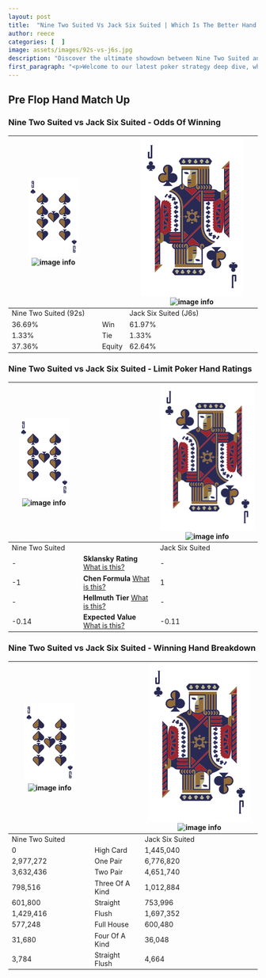 ```yaml
---
layout: post
title:  "Nine Two Suited Vs Jack Six Suited | Which Is The Better Hand In Poker? A Complete Guide"
author: reece
categories: [  ]
image: assets/images/92s-vs-j6s.jpg
description: "Discover the ultimate showdown between Nine Two Suited and Jack Six Suited in poker! Uncover the odds, strategies, and scenarios where one hand triumphs over the other. Get ready to up your poker game with this thrilling analysis."
first_paragraph: "<p>Welcome to our latest poker strategy deep dive, where we're pitting two distinct hands against each other in a high-stakes showdown: Nine Two Suited vs Jack Six Suited.</p><p>In the dynamic world of poker, every decision counts, and knowing which hand holds the upper hand is key to your success at the table.</p><p>In this article, we'll dissect these two hands, explore the scenarios where one dominates the other, and equip you with the knowledge to make strategic choices that can tip the odds in your favor.</p><p>Get ready to unravel the intriguing dynamics of these poker hands and elevate your game to new heights.</p>"
---
```




[comment]: # (sp0)

## Pre Flop Hand Match Up

<div class="table hand-ratings" markdown="1"> 



### Nine Two Suited vs Jack Six Suited - Odds Of Winning


    
| ![image info](assets/images/hand1/9.png) ![image info](assets/images/hand1/2s.png) |  | ![image info](assets/images/hand2/J.png) ![image info](assets/images/hand2/6s.png) |
| -------- | -------- | -------- |
| Nine Two Suited (92s) |  | Jack Six Suited (J6s) |
| 36.69% | Win | 61.97% |
| 1.33% | Tie | 1.33% |
| 37.36% | Equity | 62.64% |




[comment]: # (sp1)



### Nine Two Suited vs Jack Six Suited - Limit Poker Hand Ratings


    
| ![image info](assets/images/hand1/9.png) ![image info](assets/images/hand1/2s.png) |  | ![image info](assets/images/hand2/J.png) ![image info](assets/images/hand2/6s.png) |
| -------- | -------- | -------- |
| Nine Two Suited |  | Jack Six Suited |
| - | **Sklansky Rating** [What is this?](/sklansky-rating-explained) | - |
| -1 | **Chen Formula** [What is this?](/chen-formula-explained) | 1 |
| - | **Hellmuth Tier** [What is this?](/Hellmuth-tier-explained) | - |
| -0.14 | **Expected Value** [What is this?](/expected-value-explained) | -0.11 |




[comment]: # (sp2)



### Nine Two Suited vs Jack Six Suited - Winning Hand Breakdown


    
| ![image info](assets/images/hand1/9.png) ![image info](assets/images/hand1/2s.png) |  | ![image info](assets/images/hand2/J.png) ![image info](assets/images/hand2/6s.png) |
| -------- | -------- | -------- |
| Nine Two Suited |  | Jack Six Suited |
| 0 | High Card | 1,445,040 |
| 2,977,272 | One Pair | 6,776,820 |
| 3,632,436 | Two Pair | 4,651,740 |
| 798,516 | Three Of A Kind | 1,012,884 |
| 601,800 | Straight | 753,996 |
| 1,429,416 | Flush | 1,697,352 |
| 577,248 | Full House | 600,480 |
| 31,680 | Four Of A Kind | 36,048 |
| 3,784 | Straight Flush | 4,664 |




[comment]: # (sp3)



</div>

[comment]: # (sp4)



[comment]: # (sp5)

